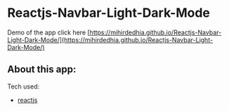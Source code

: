 # Reactjs-Navbar-Light-Dark-Mode

Demo of the app click here [https://mihirdedhia.github.io/Reactjs-Navbar-Light-Dark-Mode/](https://mihirdedhia.github.io/Reactjs-Navbar-Light-Dark-Mode/)

## About this app:

Tech used:

- [reactjs](https://react.dev/)
